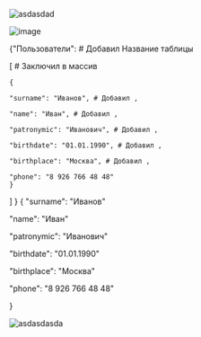 
![asdasdad](https://user-images.githubusercontent.com/120108672/233778899-01a4f144-0c0c-494c-9b9b-036f780fcd62.png)

![image](https://user-images.githubusercontent.com/120108672/233778625-0d5149fe-eda9-401b-88f5-6d054db35c51.png)

{"Пользователи": # Добавил Название таблицы

  [ # Заключил в массив
  
    {
    
    "surname": "Иванов", # Добавил ,
    
    "name": "Иван", # Добавил ,
    
    "patronymic": "Иванович", # Добавил ,
    
    "birthdate": "01.01.1990", # Добавил ,
    
    "birthplace": "Москва", # Добавил ,
    
    "phone": "8 926 766 48 48"
    }
  ]
}
{
"surname": "Иванов"

"name": "Иван"

"patronymic": "Иванович"

"birthdate": "01.01.1990"

"birthplace": "Москва"

"phone": "8 926 766 48 48"

}

![asdasdasda](https://user-images.githubusercontent.com/120108672/233779400-d73b6978-544a-4775-877a-d9c21c8ed3b3.png)

